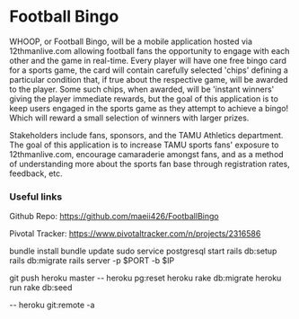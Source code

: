 # Football Bingo
WHOOP, or Football Bingo, will be a mobile application hosted via 12thmanlive.com allowing football fans the opportunity to engage with each other and the game in real-time. Every player will have one free bingo card for a sports game, the card will contain carefully selected 'chips' defining a particular condition that, if true about the respective game, will be awarded to the player. Some such chips, when awarded, will be 'instant winners' giving the player immediate rewards, but the goal of this application is to keep users engaged in the sports game as they attempt to achieve a bingo! Which will reward a small selection of winners with larger prizes.

Stakeholders include fans, sponsors, and the TAMU Athletics department. The goal of this application is to increase TAMU sports fans' exposure to 12thmanlive.com, encourage camaraderie amongst fans, and as a method of understanding more about the sports fan base through registration rates, feedback, etc.

### Useful links
Github Repo: https://github.com/maeii426/FootballBingo

Pivotal Tracker: https://www.pivotaltracker.com/n/projects/2316586


bundle install
bundle update
sudo service postgresql start 
rails db:setup
rails db:migrate
rails server -p $PORT -b $IP



git push heroku master
--  heroku pg:reset
heroku rake db:migrate
heroku run rake db:seed

-- heroku git:remote -a 
